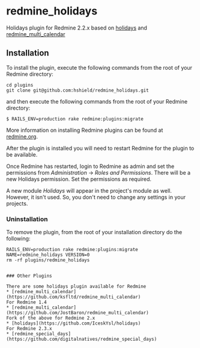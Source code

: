 # redmine_holidays

Holidays plugin for Redmine 2.2.x based on [holidays](https://github.com/IceskYsl/holidays) and [redmine_multi_calendar](https://github.com/JostBaron/redmine_multi_calendar)

## Installation

To install the plugin, execute the following commands from the root of your Redmine directory:

```
cd plugins
git clone git@github.com:hshield/redmine_holidays.git
```

and then execute the following commands from the root of your Redmine directory:

```
$ RAILS_ENV=production rake redmine:plugins:migrate
```

More information on installing Redmine plugins can be found at [redmine.org](http://www.redmine.org/wiki/redmine/Plugins.).

After the plugin is installed you will need to restart Redmine for the plugin to be available.

Once Redmine has restarted, login to Redmine as admin and set the permissions from *Administration* -> *Roles and Permissions*.
There will be a new Holidays permission. Set the permissions as required.

A new module *Holidays* will appear in the project's module as well. However, it isn't used. So, you don't need to change any settings in your projects.

### Uninstallation

To remove the plugin, from the root of your installation directory do the following:
```
RAILS_ENV=production rake redmine:plugins:migrate NAME=redmine_holidays VERSION=0
rm -rf plugins/redmine_holidays


### Other Plugins

There are some holidays plugin available for Redmine
* [redmine_multi_calendar](https://github.com/ksfltd/redmine_multi_calendar)
For Redmine 1.4
* [redmine_multi_calendar](https://github.com/JostBaron/redmine_multi_calendar)
Fork of the above for Redmine 2.x
* [holidays](https://github.com/IceskYsl/holidays)
For Redmine 2.3.x
* [redmine_special_days](https://github.com/digitalnatives/redmine_special_days)

